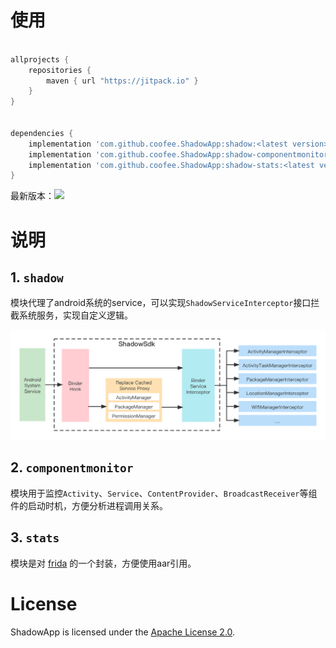 # 使用

```groovy

allprojects {
    repositories {
        maven { url "https://jitpack.io" }
    }
}


dependencies {
    implementation 'com.github.coofee.ShadowApp:shadow:<latest version>'
    implementation 'com.github.coofee.ShadowApp:shadow-componentmonitor:<latest version>'
    implementation 'com.github.coofee.ShadowApp:shadow-stats:<latest version>'
}
```

最新版本：[![](https://jitpack.io/v/coofee/ShadowApp.svg)](https://jitpack.io/#coofee/ShadowApp)

# 说明

## 1. `shadow`   

模块代理了android系统的service，可以实现`ShadowServiceInterceptor`接口拦截系统服务，实现自定义逻辑。

![](./doc/shadow_arch.png)

## 2. `componentmonitor`  

模块用于监控`Activity`、`Service`、`ContentProvider`、`BroadcastReceiver`等组件的启动时机，方便分析进程调用关系。 

## 3. `stats`  

模块是对 [frida](https://github.com/frida/frida) 的一个封装，方便使用aar引用。 

# License

ShadowApp is licensed under the [Apache License 2.0](http://www.apache.org/licenses/LICENSE-2.0.txt).


